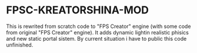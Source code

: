# FPSC-KREATORSHINA-MOD
This is rewrited from scratch code to "FPS Creator" engine (with some code from original "FPS Creator" engine).
It adds dynamic lightin realistic phisics and new static portal sistem.
By current situation i have to public this code unfinished.
